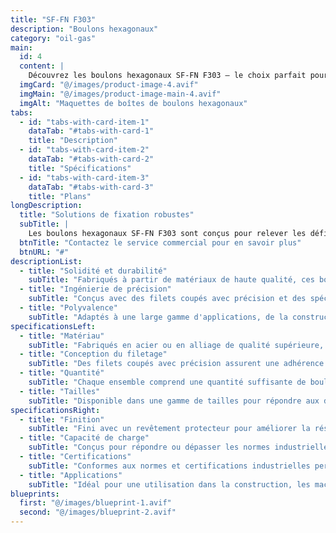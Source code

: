 ```yaml
---
title: "SF-FN F303"
description: "Boulons hexagonaux"
category: "oil-gas"
main:
  id: 4
  content: |
    Découvrez les boulons hexagonaux SF-FN F303 – le choix parfait pour les applications de fixation lourdes. Conçus avec précision et durabilité, ces boulons hexagonaux offrent la force et la fiabilité dont vous avez besoin pour vos projets les plus exigeants.
  imgCard: "@/images/product-image-4.avif"
  imgMain: "@/images/product-image-main-4.avif"
  imgAlt: "Maquettes de boîtes de boulons hexagonaux"
tabs:
  - id: "tabs-with-card-item-1"
    dataTab: "#tabs-with-card-1"
    title: "Description"
  - id: "tabs-with-card-item-2"
    dataTab: "#tabs-with-card-2"
    title: "Spécifications"
  - id: "tabs-with-card-item-3"
    dataTab: "#tabs-with-card-3"
    title: "Plans"
longDescription:
  title: "Solutions de fixation robustes"
  subTitle: |
    Les boulons hexagonaux SF-FN F303 sont conçus pour relever les défis de fixation les plus difficiles avec aisance. Que vous travailliez sur des projets de construction ou des machines lourdes, ces boulons hexagonaux offrent la force et la fiabilité nécessaires.
  btnTitle: "Contactez le service commercial pour en savoir plus"
  btnURL: "#"
descriptionList:
  - title: "Solidité et durabilité"
    subTitle: "Fabriqués à partir de matériaux de haute qualité, ces boulons hexagonaux sont conçus pour supporter des charges lourdes et des conditions difficiles."
  - title: "Ingénierie de précision"
    subTitle: "Conçus avec des filets coupés avec précision et des spécifications exactes, garantissant un ajustement serré et sécurisé à chaque fois."
  - title: "Polyvalence"
    subTitle: "Adaptés à une large gamme d'applications, de la construction aux machines, offrant des solutions de fixation polyvalentes."
specificationsLeft:
  - title: "Matériau"
    subTitle: "Fabriqués en acier ou en alliage de qualité supérieure, offrant une résistance exceptionnelle et une résistance à la corrosion."
  - title: "Conception du filetage"
    subTitle: "Des filets coupés avec précision assurent une adhérence optimale et une fiabilité même dans des environnements à haute contrainte."
  - title: "Quantité"
    subTitle: "Chaque ensemble comprend une quantité suffisante de boulons hexagonaux pour divers projets et applications."
  - title: "Tailles"
    subTitle: "Disponible dans une gamme de tailles pour répondre aux différentes exigences des projets, garantissant polyvalence et compatibilité."
specificationsRight:
  - title: "Finition"
    subTitle: "Fini avec un revêtement protecteur pour améliorer la résistance à la corrosion et prolonger la durée de vie."
  - title: "Capacité de charge"
    subTitle: "Conçus pour répondre ou dépasser les normes industrielles en matière de capacité de charge, garantissant des performances fiables sous des charges lourdes."
  - title: "Certifications"
    subTitle: "Conformes aux normes et certifications industrielles pertinentes, garantissant qualité et fiabilité."
  - title: "Applications"
    subTitle: "Idéal pour une utilisation dans la construction, les machines, l'automobile et d'autres applications lourdes nécessitant une fixation solide et fiable."
blueprints:
  first: "@/images/blueprint-1.avif"
  second: "@/images/blueprint-2.avif"    
---
```

